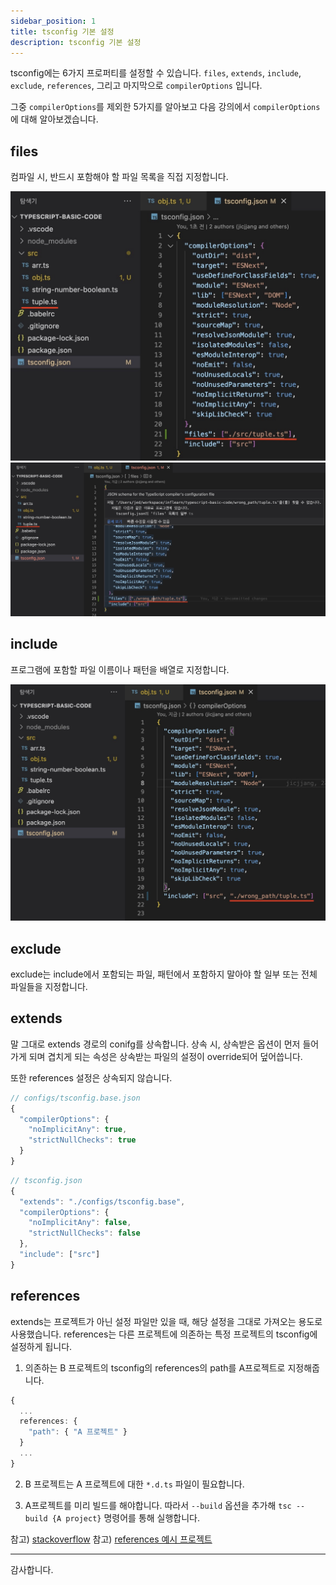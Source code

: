 ```yaml
---
sidebar_position: 1
title: tsconfig 기본 설정
description: tsconfig 기본 설정
---
```


<head>
  <meta name="title" content="타입스크립트 설정 | 기초부터 시작하는 타입스크립트" data-rh="true" />
  <meta name="description" content="tsconfig 기본 설정" data-rh="true" />
  <meta property="og:title" content="타입스크립트 설정 | 기초부터 시작하는 타입스크립트" data-rh="true" />
  <meta property="og:description" content="tsconfig 기본 설정" data-rh="true" />
</head>

tsconfig에는 6가지 프로퍼티를 설정할 수 있습니다. `files`, `extends`, `include`, `exclude`, `references`,
그리고 마지막으로 `compilerOptions` 입니다.

그중 `compilerOptions`를 제외한 5가지를 알아보고 다음 강의에서 `compilerOptions`에 대해 알아보겠습니다.

## files

컴파일 시, 반드시 포함해야 할 파일 목록을 직접 지정합니다.

![correct-path-files-in-tsconfig](/img/configs/tsconfig-basic/correct-path-files-in-tsconfig.jpg)
![wrong-path-files-in-tsconfig](/img/configs/tsconfig-basic/wrong-path-files-in-tsconfig.jpg)

## include

프로그램에 포함할 파일 이름이나 패턴을 배열로 지정합니다.

![wrong-path-include-in-tsconfig](/img/configs/tsconfig-basic/wrong-path-include-in-tsconfig.jpg)

## exclude

exclude는 include에서 포함되는 파일, 패턴에서 포함하지 말아야 할 일부 또는 전체 파일들을 지정합니다.

## extends

말 그대로 extends 경로의 conifg를 상속합니다. 상속 시, 상속받은 옵션이 먼저 들어가게 되며 겹치게 되는 속성은 상속받는 파일의 설정이 override되어 덮어씁니다.

또한 references 설정은 상속되지 않습니다.

```ts
// configs/tsconfig.base.json
{
  "compilerOptions": {
    "noImplicitAny": true,
    "strictNullChecks": true
  }
}
```

```ts
// tsconfig.json
{
  "extends": "./configs/tsconfig.base",
  "compilerOptions": {
    "noImplicitAny": false,
    "strictNullChecks": false
  },
  "include": ["src"]
}
```

## references

extends는 프로젝트가 아닌 설정 파일만 있을 때, 해당 설정을 그대로 가져오는 용도로 사용했습니다.
references는 다른 프로젝트에 의존하는 특정 프로젝트의 tsconfig에 설정하게 됩니다.

1. 의존하는 B 프로젝트의 tsconfig의 references의 path를 A프로젝트로 지정해줍니다.

```ts
{
  ...
  references: {
    "path": { "A 프로젝트" }
  }
  ...
}
```

2. B 프로젝트는 A 프로젝트에 대한 `*.d.ts` 파일이 필요합니다.

3. A프로젝트를 미리 빌드를 해야합니다. 따라서 `--build` 옵션을 추가해 `tsc --build {A project}` 명령어를 통해 실행합니다.

참고) [stackoverflow](https://stackoverflow.com/questions/51631786/how-to-use-project-references-in-typescript-3-0)
참고) [references 예시 프로젝트](https://github.com/RyanCavanaugh/project-references-demo)

---

감사합니다.
